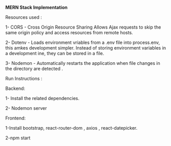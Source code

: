 ************MERN Stack Implementation************

Resources used :

1- CORS - Cross Origin Resource Sharing
   Allows Ajax requests to skip the same origin policy and access resources from remote hosts.

2- Dotenv - Loads environment vriables from a .env file into process.env, this amkes development simpler. Instead of storing environment variables in  a development ine, they can be stored in a file. 

3- Nodemon - Automatically restarts the application when file changes in the directory are detected . 

Run Instructions :

Backend:

1- Install the related dependencies.

2- Nodemon server

Frontend:

1-Install bootstrap, react-router-dom , axios , react-datepicker. 

2-npm start